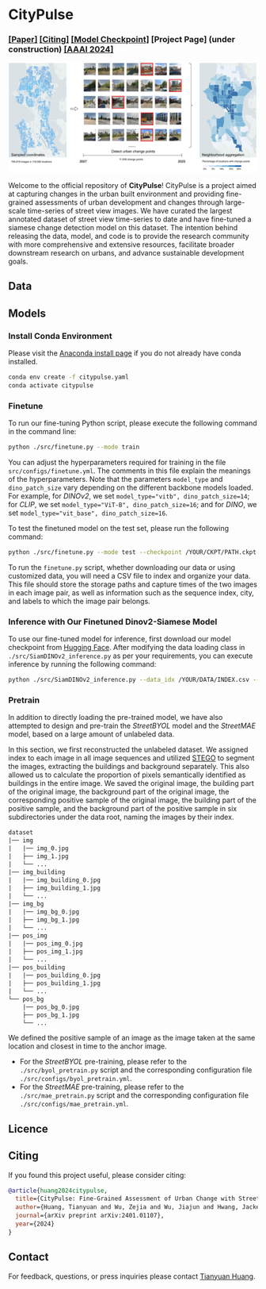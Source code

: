 # CityPulse

### [[Paper]](https://arxiv.org/abs/2401.01107) [[Citing]](https://github.com/tianyuanhuang/citypulse?tab=readme-ov-file#citing) [[Model Checkpoint]](https://huggingface.co/ZejiaW/CityPulse-DINOv2) [Project Page] (under construction) [[AAAI 2024]]()

![citypulse](figs/seattle.png)

Welcome to the official repository of **CityPulse**! CityPulse is a project aimed at capturing changes in the urban built environment and providing fine-grained assessments of urban development and changes through large-scale time-series of street view images. We have curated the largest annotated dataset of street view time-series to date and have fine-tuned a siamese change detection model on this dataset. The intention behind releasing the data, model, and code is to provide the research community with more comprehensive and extensive resources, facilitate broader downstream research on urbans, and advance sustainable development goals.


## Data


## Models

### Install Conda Environment
Please visit the [Anaconda install page](https://docs.anaconda.com/anaconda/install/index.html) if you do not already have conda installed.
```sh
conda env create -f citypulse.yaml
conda activate citypulse
```

### Finetune
To run our fine-tuning Python script, please execute the following command in the command line:
```sh
python ./src/finetune.py --mode train
```
You can adjust the hyperparameters required for training in the file ``src/configs/finetune.yml``. The comments in this file explain the meanings of the hyperparameters. Note that the parameters ``model_type`` and ``dino_patch_size`` vary depending on the different backbone models loaded. For example, for *DINOv2*, we set ``model_type="vitb", dino_patch_size=14``; for *CLIP*, we set ``model_type="ViT-B", dino_patch_size=16``; and for *DINO*, we set ``model_type="vit_base", dino_patch_size=16``.

To test the finetuned model on the test set, please run the following command:
```sh
python ./src/finetune.py --mode test --checkpoint /YOUR/CKPT/PATH.ckpt
```
To run the ``finetune.py`` script, whether downloading our data or using customized data, you will need a CSV file to index and organize your data. This file should store the storage paths and capture times of the two images in each image pair, as well as information such as the sequence index, city, and labels to which the image pair belongs.

### Inference with Our Finetuned Dinov2-Siamese Model
To use our fine-tuned model for inference, first download our model checkpoint from [Hugging Face](https://huggingface.co/ZejiaW/CityPulse-DINOv2). After modifying the data loading class in ``./src/SiamDINOv2_inference.py`` as per your requirements, you can execute inference by running the following command:
```sh
python ./src/SiamDINOv2_inference.py --data_idx /YOUR/DATA/INDEX.csv --checkpoint /Your/CKPT/PATH.ckpt --with_label True
```


### Pretrain
In addition to directly loading the pre-trained model, we have also attempted to design and pre-train the *StreetBYOL* model and the *StreetMAE* model, based on a large amount of unlabeled data.

In this section, we first reconstructed the unlabeled dataset. We assigned index to each image in all image sequences and utilized [STEGO](https://github.com/mhamilton723/STEGO) to segment the images, extracting the buildings and background separately. This also allowed us to calculate the proportion of pixels semantically identified as buildings in the entire image. We saved the original image, the building part of the original image, the background part of the original image, the corresponding positive sample of the original image, the building part of the positive sample, and the background part of the positive sample in six subdirectories under the data root, naming the images by their index. 

```
dataset
|── img
|   |── img_0.jpg
|   ├── img_1.jpg
|   └── ...
|── img_building
|   |── img_building_0.jpg
|   ├── img_building_1.jpg
|   └── ...
|── img_bg
|   |── img_bg_0.jpg
|   ├── img_bg_1.jpg
|   └── ...
|── pos_img
|   |── pos_img_0.jpg
|   ├── pos_img_1.jpg
|   └── ...
|── pos_building
|   |── pos_building_0.jpg
|   ├── pos_building_1.jpg
|   └── ...
└── pos_bg
    |── pos_bg_0.jpg
    ├── pos_bg_1.jpg
    └── ...
```
We defined the positive sample of an image as the image taken at the same location and closest in time to the anchor image.

* For the *StreetBYOL* pre-training, please refer to the ``./src/byol_pretrain.py`` script and the corresponding configuration file ``./src/configs/byol_pretrain.yml``.
* For the *StreetMAE* pre-training, please refer to the ``./src/mae_pretrain.py`` script and the corresponding configuration file ``./src/configs/mae_pretrain.yml``.

## Licence


## Citing

If you found this project useful, please consider citing:

```bibtex
@article{huang2024citypulse,
  title={CityPulse: Fine-Grained Assessment of Urban Change with Street View Time Series},
  author={Huang, Tianyuan and Wu, Zejia and Wu, Jiajun and Hwang, Jackelyn and Rajagopal, Ram},
  journal={arXiv preprint arXiv:2401.01107},
  year={2024}
}
```

## Contact
For feedback, questions, or press inquiries please contact [Tianyuan Huang](mailto:tianyuah@stanford.edu).